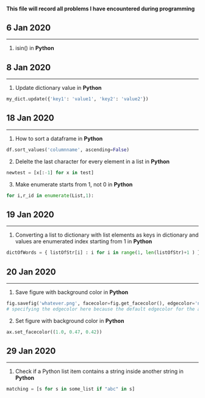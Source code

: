 #### This file will record all problems I have encountered during programming


## 6 Jan 2020
----------
1.  isin() in **Python**

## 8 Jan 2020
----------
1. Update dictionary value in **Python**
```Python
my_dict.update({'key1': 'value1', 'key2': 'value2'})
```
## 18 Jan 2020
----------
1. How to sort a dataframe in **Python**
```Python
df.sort_values('columnname', ascending=False)
```

2. Delelte the last character for every element in a list in **Python**
```Python
newtest = [x[:-1] for x in test]
```

3. Make enumerate starts from 1, not 0 in **Python**
```Python
for i,r_id in enumerate(List,1):
```

## 19 Jan 2020
----------
1. Converting a list to dictionary with list elements as keys in dictionary and values are enumerated index starting from 1 in **Python**
```Python
dictOfWords = { listOfStr[i] : i for i in range(1, len(listOfStr)+1 ) }
```

## 20 Jan 2020
----------
1. Save figure with background color in **Python**
```Python
fig.savefig('whatever.png', facecolor=fig.get_facecolor(), edgecolor='none') 
# specifying the edgecolor here because the default edgecolor for the actual figure is white, which will give you a white border around the saved figure
```

2. Set figure with background color in **Python**
```Python
ax.set_facecolor((1.0, 0.47, 0.42))
```

## 29 Jan 2020
----------
1. Check if a Python list item contains a string inside another string in **Python**
```Python
matching = [s for s in some_list if "abc" in s]
```
